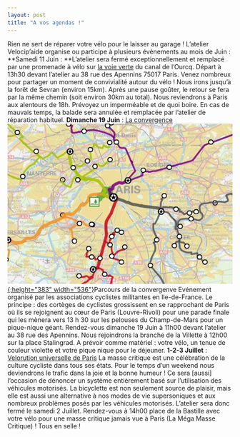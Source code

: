 ```yaml
---
layout: post
title: "A vos agendas !"
---
```



Rien ne sert de réparer votre vélo pour le laisser au garage !
L’atelier Velocip’aide organise ou participe à plusieurs événements au mois de Juin :
**Samedi 11 Juin : **L’atelier sera fermé exceptionnellement et remplacé par une promenade à vélo sur [la voie verte](http://www.af3v.org/spip.php?page=imprimer&amp;voie=11) du canal de l’Ourcq. Départ à 13h30 devant l’atelier au 38 rue des Apennins 75017 Paris. Venez nombreux pour partager un moment de convivialité autour du vélo !
Nous irons jusqu’à la forêt de Sevran (environ 15km). Après une pause goûter, le retour se fera par la même chemin (soit environ 30km au total). Nous reviendrons à Paris aux alentours de 18h.
Prévoyez un imperméable et de quoi boire.
En cas de mauvais temps, la balade sera annulée et remplacée par l’atelier de réparation habituel.
**Dimanche 19 Juin** : [La convergence](http://www.mdb-idf.org/spip/spip.php?article55)
[![](/assets/convergence.jpg "convergence"){:height="383" width="536"}](http://www.mdb-idf.org/spip/spip.php?article55)Parcours de la convergenve
Evénement organisé par les associations cyclistes militantes en Ile-de-France. Le principe : des cortèges de cyclistes grossissent en se rapprochant de Paris où ils  se rejoignent au cœur de Paris (Louvre-Rivoli) pour une parade finale  qui les mènera vers 13 h 30 sur les pelouses du Champ-de-Mars pour un  pique-nique géant.
Rendez-vous dimanche 19 Juin à 11h00 devant l’atelier au 38 rue des Apennins. Nous rejoindrons la branche de la Villette à 12h00 sur la place Stalingrad. A prévoir comme matériel : votre vélo, un tenue de couleur violette et votre pique nique pour le déjeuner.
**1-2-3 Juillet** : [Velorution universelle de Paris](http://velorutionuniverselle.org/articles/)
La masse critique est une célébration de la culture cycliste dans  tous ses états. Pour le temps d’un weekend nous deviendrons le trafic  dans la joie et la bonne humeur ! Ce sera [aussi] l’occasion de dénoncer  un système entièrement basé sur l’utilisation des véhicules motorisés. La bicyclette est non seulement source de plaisir, mais elle est  aussi une alternative à nos modes de vie supersoniques et aux nombreux  problèmes posés par les véhicules motorisés.
L’atelier sera donc fermé le samedi 2 Juillet. Rendez-vous à 14h00 place de la Bastille avec votre vélo pour une masse critique jamais vue à Paris (La Méga Masse Critique) !
Tous en selle !
